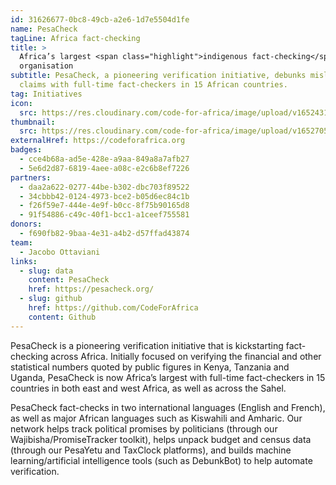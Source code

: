 ```yaml
---
id: 31626677-0bc8-49cb-a2e6-1d7e5504d1fe
name: PesaCheck
tagLine: Africa fact-checking
title: >
  Africa’s largest <span class="highlight">indigenous fact-checking</span>
  organisation
subtitle: PesaCheck, a pioneering verification initiative, debunks misleading
  claims with full-time fact-checkers in 15 African countries.
tag: Initiatives
icon:
  src: https://res.cloudinary.com/code-for-africa/image/upload/v1652431239/codeforafrica/icons/Type_PesaCheck_rmswvg.svg
thumbnail:
  src: https://res.cloudinary.com/code-for-africa/image/upload/v1652705959/codeforafrica/images/Property_1_PesaCheck_iahlrh.jpg
externalHref: https://codeforafrica.org
badges:
  - cce4b68a-ad5e-428e-a9aa-849a8a7afb27
  - 5e6d2d87-6819-4aee-a08c-e2c6b8ef7226
partners:
  - daa2a622-0277-44be-b302-dbc703f89522
  - 34cbbb42-0124-4973-bce2-b05d6ec84c1b
  - f26f59e7-444e-4e9f-b0cc-8f75b90165d8
  - 91f54886-c49c-40f1-bcc1-a1ceef755581
donors:
  - f690fb82-9baa-4e31-a4b2-d57ffad43874
team:
  - Jacobo Ottaviani
links:
  - slug: data
    content: PesaCheck
    href: https://pesacheck.org/
  - slug: github
    href: https://github.com/CodeForAfrica
    content: Github
---
```


PesaCheck is a pioneering verification initiative that is kickstarting fact-checking across Africa. Initially focused on verifying the financial and other statistical numbers quoted by public figures in Kenya, Tanzania and Uganda, PesaCheck is now Africa’s largest with full-time fact-checkers in 15 countries in both east and west Africa, as well as across the Sahel.

PesaCheck fact-checks in two international languages (English and French), as well as major African languages such as Kiswahili and Amharic. Our network helps track political promises by politicians (through our Wajibisha/PromiseTracker toolkit), helps unpack budget and census data (through our PesaYetu and TaxClock platforms), and builds machine learning/artificial intelligence tools (such as DebunkBot) to help automate verification.
